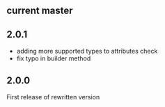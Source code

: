 
## current master

## 2.0.1
* adding more supported types to attributes check
* fix typo in builder method

## 2.0.0
First release of rewritten version 